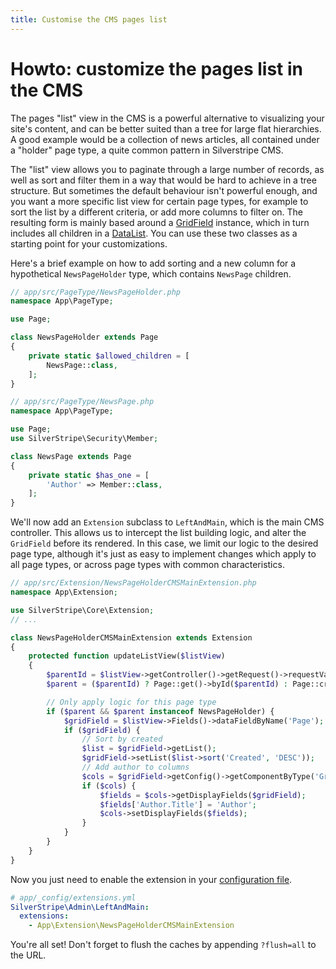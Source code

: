 ```yaml
---
title: Customise the CMS pages list
---
```

# Howto: customize the pages list in the CMS

The pages "list" view in the CMS is a powerful alternative to visualizing
your site's content, and can be better suited than a tree for large flat
hierarchies. A good example would be a collection of news articles,
all contained under a "holder" page type, a quite common pattern in Silverstripe CMS.

The "list" view allows you to paginate through a large number of records,
as well as sort and filter them in a way that would be hard to achieve in a tree structure.
But sometimes the default behaviour isn't powerful enough, and you want a more
specific list view for certain page types, for example to sort the list by
a different criteria, or add more columns to filter on. The resulting
form is mainly based around a [GridField](/reference/grid-field) instance,
which in turn includes all children in a [DataList](/topics/datamodel).
You can use these two classes as a starting point for your customizations.

Here's a brief example on how to add sorting and a new column for a
hypothetical `NewsPageHolder` type, which contains `NewsPage` children.

```php
// app/src/PageType/NewsPageHolder.php
namespace App\PageType;

use Page;

class NewsPageHolder extends Page
{
    private static $allowed_children = [
        NewsPage::class,
    ];
}
```

```php
// app/src/PageType/NewsPage.php
namespace App\PageType;

use Page;
use SilverStripe\Security\Member;

class NewsPage extends Page
{
    private static $has_one = [
        'Author' => Member::class,
    ];
}
```

We'll now add an `Extension` subclass to `LeftAndMain`, which is the main CMS controller.
This allows us to intercept the list building logic, and alter the `GridField`
before its rendered. In this case, we limit our logic to the desired page type,
although it's just as easy to implement changes which apply to all page types,
or across page types with common characteristics.

```php
// app/src/Extension/NewsPageHolderCMSMainExtension.php
namespace App\Extension;

use SilverStripe\Core\Extension;
// ...

class NewsPageHolderCMSMainExtension extends Extension
{
    protected function updateListView($listView)
    {
        $parentId = $listView->getController()->getRequest()->requestVar('ParentID');
        $parent = ($parentId) ? Page::get()->byId($parentId) : Page::create();

        // Only apply logic for this page type
        if ($parent && $parent instanceof NewsPageHolder) {
            $gridField = $listView->Fields()->dataFieldByName('Page');
            if ($gridField) {
                // Sort by created
                $list = $gridField->getList();
                $gridField->setList($list->sort('Created', 'DESC'));
                // Add author to columns
                $cols = $gridField->getConfig()->getComponentByType('GridFieldDataColumns');
                if ($cols) {
                    $fields = $cols->getDisplayFields($gridField);
                    $fields['Author.Title'] = 'Author';
                    $cols->setDisplayFields($fields);
                }
            }
        }
    }
}
```

Now you just need to enable the extension in your [configuration file](../../configuration).

```yml
# app/_config/extensions.yml
SilverStripe\Admin\LeftAndMain:
  extensions:
    - App\Extension\NewsPageHolderCMSMainExtension
```

You're all set! Don't forget to flush the caches by appending `?flush=all` to the URL.
